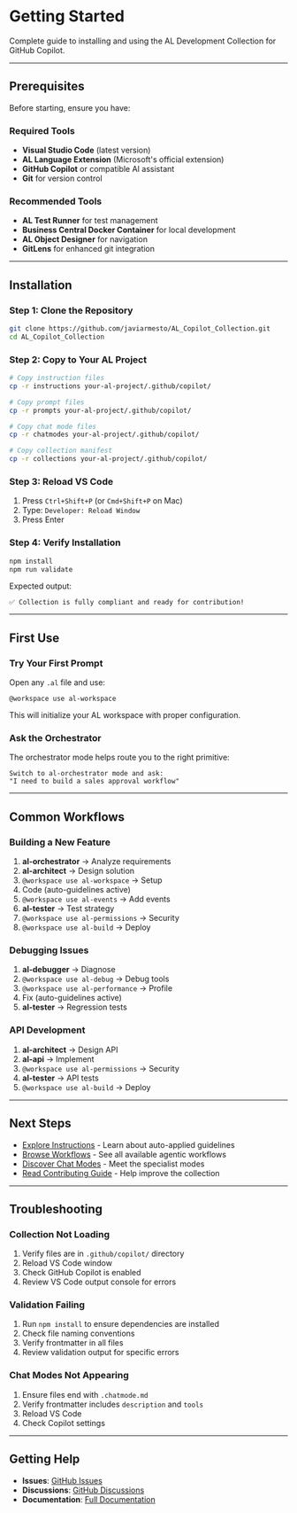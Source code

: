# Getting Started

Complete guide to installing and using the AL Development Collection for GitHub Copilot.

---

## Prerequisites

Before starting, ensure you have:

### Required Tools
- **Visual Studio Code** (latest version)
- **AL Language Extension** (Microsoft's official extension)
- **GitHub Copilot** or compatible AI assistant
- **Git** for version control

### Recommended Tools
- **AL Test Runner** for test management
- **Business Central Docker Container** for local development
- **AL Object Designer** for navigation
- **GitLens** for enhanced git integration

---

## Installation

### Step 1: Clone the Repository

```bash
git clone https://github.com/javiarmesto/AL_Copilot_Collection.git
cd AL_Copilot_Collection
```

### Step 2: Copy to Your AL Project

```bash
# Copy instruction files
cp -r instructions your-al-project/.github/copilot/

# Copy prompt files
cp -r prompts your-al-project/.github/copilot/

# Copy chat mode files
cp -r chatmodes your-al-project/.github/copilot/

# Copy collection manifest
cp -r collections your-al-project/.github/copilot/
```

### Step 3: Reload VS Code

1. Press `Ctrl+Shift+P` (or `Cmd+Shift+P` on Mac)
2. Type: `Developer: Reload Window`
3. Press Enter

### Step 4: Verify Installation

```bash
npm install
npm run validate
```

Expected output:
```
✅ Collection is fully compliant and ready for contribution!
```

---

## First Use

### Try Your First Prompt

Open any `.al` file and use:

```
@workspace use al-workspace
```

This will initialize your AL workspace with proper configuration.

### Ask the Orchestrator

The orchestrator mode helps route you to the right primitive:

```
Switch to al-orchestrator mode and ask: 
"I need to build a sales approval workflow"
```

---

## Common Workflows

### Building a New Feature

1. **al-orchestrator** → Analyze requirements
2. **al-architect** → Design solution
3. `@workspace use al-workspace` → Setup
4. Code (auto-guidelines active)
5. `@workspace use al-events` → Add events
6. **al-tester** → Test strategy
7. `@workspace use al-permissions` → Security
8. `@workspace use al-build` → Deploy

### Debugging Issues

1. **al-debugger** → Diagnose
2. `@workspace use al-debug` → Debug tools
3. `@workspace use al-performance` → Profile
4. Fix (auto-guidelines active)
5. **al-tester** → Regression tests

### API Development

1. **al-architect** → Design API
2. **al-api** → Implement
3. `@workspace use al-permissions` → Security
4. **al-tester** → API tests
5. `@workspace use al-build` → Deploy

---

## Next Steps

- [Explore Instructions](instructions/index.md) - Learn about auto-applied guidelines
- [Browse Workflows](prompts/index.md) - See all available agentic workflows
- [Discover Chat Modes](chatmodes/index.md) - Meet the specialist modes
- [Read Contributing Guide](CONTRIBUTING.md) - Help improve the collection

---

## Troubleshooting

### Collection Not Loading

1. Verify files are in `.github/copilot/` directory
2. Reload VS Code window
3. Check GitHub Copilot is enabled
4. Review VS Code output console for errors

### Validation Failing

1. Run `npm install` to ensure dependencies are installed
2. Check file naming conventions
3. Verify frontmatter in all files
4. Review validation output for specific errors

### Chat Modes Not Appearing

1. Ensure files end with `.chatmode.md`
2. Verify frontmatter includes `description` and `tools`
3. Reload VS Code
4. Check Copilot settings

---

## Getting Help

- **Issues**: [GitHub Issues](https://github.com/javiarmesto/AL_Copilot_Collection/issues)
- **Discussions**: [GitHub Discussions](https://github.com/javiarmesto/AL_Copilot_Collection/discussions)
- **Documentation**: [Full Documentation](al-development.md)
